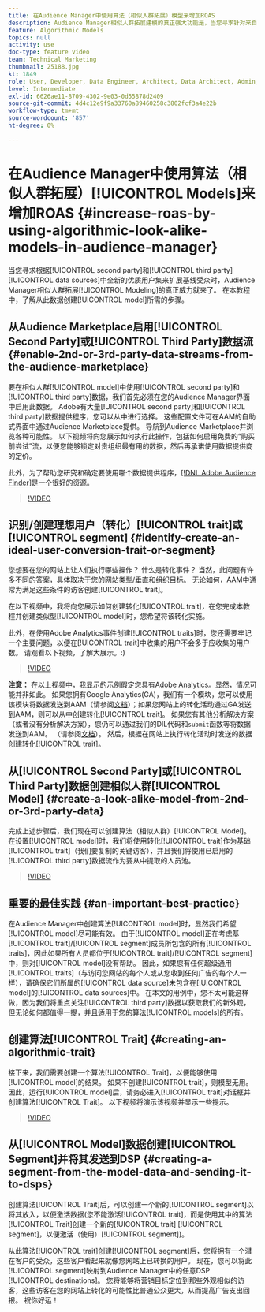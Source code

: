 ```yaml
---
title: 在Audience Manager中使用算法（相似人群拓展）模型来增加ROAS
description: Audience Manager相似人群拓展建模的真正强大功能是，当您寻求针对来自第二方和第三方数据源的一组全新优质用户，扩展基线受众。 在本教程中，了解根据此数据创建模型的步骤。
feature: Algorithmic Models
topics: null
activity: use
doc-type: feature video
team: Technical Marketing
thumbnail: 25188.jpg
kt: 1849
role: User, Developer, Data Engineer, Architect, Data Architect, Admin, Leader
level: Intermediate
exl-id: 6626ae11-8709-4302-9e03-0d55878d2409
source-git-commit: 4d4c12e9f9a33760a89460258c3802fcf3a4e22b
workflow-type: tm+mt
source-wordcount: '857'
ht-degree: 0%

---
```


# 在Audience Manager中使用算法（相似人群拓展）[!UICONTROL Models]来增加ROAS {#increase-roas-by-using-algorithmic-look-alike-models-in-audience-manager}

当您寻求根据[!UICONTROL second party]和[!UICONTROL third party] [!UICONTROL data sources]中全新的优质用户集来扩展基线受众时，Audience Manager相似人群拓展[!UICONTROL Modeling]的真正威力就来了。 在本教程中，了解从此数据创建[!UICONTROL model]所需的步骤。

## 从Audience Marketplace启用[!UICONTROL Second Party]或[!UICONTROL Third Party]数据流 {#enable-2nd-or-3rd-party-data-streams-from-the-audience-marketplace}

要在相似人群[!UICONTROL model]中使用[!UICONTROL second party]和[!UICONTROL third party]数据，我们首先必须在您的Audience Manager界面中启用此数据。 Adobe有大量[!UICONTROL second party]和[!UICONTROL third party]数据提供程序，您可以从中进行选择。 这些配置文件可在AAM的自助式界面中通过Audience Marketplace提供。 导航到Audience Marketplace并浏览各种可能性。 以下视频将向您展示如何执行此操作，包括如何启用免费的“购买前尝试”流，以便您能够锁定对贵组织最有用的数据，然后再承诺使用数据提供商的定价。

此外，为了帮助您研究和确定要使用哪个数据提供程序，[[!DNL Adobe Audience Finder]](https://www.adobe-audience-finder.com/)是一个很好的资源。

>[!VIDEO](https://video.tv.adobe.com/v/25188/?quality=12)

## 识别/创建理想用户（转化）[!UICONTROL trait]或[!UICONTROL segment] {#identify-create-an-ideal-user-conversion-trait-or-segment}

您想要在您的网站上让人们执行哪些操作？ 什么是转化事件？ 当然，此问题有许多不同的答案，具体取决于您的网站类型/垂直和组织目标。 无论如何，AAM中通常为满足这些条件的访客创建[!UICONTROL trait]。

在以下视频中，我将向您展示如何创建转化[!UICONTROL trait]，在您完成本教程并创建类似型[!UICONTROL model]时，您希望将该转化实施。

此外，在使用Adobe Analytics事件创建[!UICONTROL traits]时，您还需要牢记一个主要问题，以便在[!UICONTROL trait]中收集的用户不会多于应收集的用户数。 请观看以下视频，了解大展示。:)

>[!VIDEO](https://video.tv.adobe.com/v/23431/?quality=12)

**注意：** 在以上视频中，我显示的示例假定您具有Adobe Analytics。显然，情况可能并非如此。 如果您拥有Google Analytics(GA)，我们有一个模块，您可以使用该模块将数据发送到AAM（请参阅[文档](https://experienceleague.adobe.com/docs/audience-manager/user-guide/dil-api/dil-modules.html)）；如果您网站上的转化活动通过GA发送到AAM，则可以从中创建转化[!UICONTROL trait]。 如果您有其他分析解决方案（或者没有分析解决方案），您仍可以通过我们的DIL代码和`submit`函数等将数据发送到AAM。 （请参阅[文档](https://experienceleague.adobe.com/docs/audience-manager/user-guide/dil-api/dil-overview.html)）。 然后，根据在网站上执行转化活动时发送的数据创建转化[!UICONTROL trait]。

## 从[!UICONTROL Second Party]或[!UICONTROL Third Party]数据创建相似人群[!UICONTROL Model] {#create-a-look-alike-model-from-2nd-or-3rd-party-data}

完成上述步骤后，我们现在可以创建算法（相似人群）[!UICONTROL Model]。 在设置[!UICONTROL model]时，我们将使用转化[!UICONTROL trait]作为基础[!UICONTROL trait]（我们要复制的关键访客），并且我们将使用已启用的[!UICONTROL third party]数据流作为要从中提取的人员池。

>[!VIDEO](https://video.tv.adobe.com/v/25190/?quality-12)

## 重要的最佳实践 {#an-important-best-practice}

在Audience Manager中创建算法[!UICONTROL model]时，显然我们希望[!UICONTROL model]尽可能有效。 由于[!UICONTROL model]正在考虑基[!UICONTROL trait]/[!UICONTROL segment]成员所包含的所有[!UICONTROL traits]，因此如果所有人员都位于[!UICONTROL trait]/[!UICONTROL segment]中，则对[!UICONTROL model]没有帮助。 因此，如果您有任何超级通用[!UICONTROL traits]（与访问您网站的每个人或从您收到任何广告的每个人一样），请确保它们所属的[!UICONTROL data source]未包含在[!UICONTROL model]的[!UICONTROL data sources]中。 在本文的用例中，您不太可能这样做，因为我们将重点关注[!UICONTROL third party]数据以获取我们的新外观，但无论如何都值得一提，并且适用于您的算法[!UICONTROL models]的所有。

## 创建算法[!UICONTROL Trait] {#creating-an-algorithmic-trait}

接下来，我们需要创建一个算法[!UICONTROL Trait]，以便能够使用[!UICONTROL model]的结果。 如果不创建[!UICONTROL trait]，则模型无用。 因此，运行[!UICONTROL model]后，请务必进入[!UICONTROL trait]对话框并创建算法[!UICONTROL Trait]。 以下视频将演示该视频并显示一些提示。

>[!VIDEO](https://video.tv.adobe.com/v/25191/?quality=12)

## 从[!UICONTROL Model]数据创建[!UICONTROL Segment]并将其发送到DSP {#creating-a-segment-from-the-model-data-and-sending-it-to-dsps}

创建算法[!UICONTROL Trait]后，可以创建一个新的[!UICONTROL segment]以将其放入，以便激活数据(您不能激活[!UICONTROL trait]，而是使用其中的算法[!UICONTROL Trait]创建一个新的[!UICONTROL trait] [!UICONTROL segment]，以便激活（使用）[!UICONTROL segment])。

从此算法[!UICONTROL trait]创建[!UICONTROL segment]后，您将拥有一个潜在客户的受众，这些客户看起来就像您网站上已转换的用户。 现在，您可以将此[!UICONTROL segment]映射到Audience Manager中的任意DSP [!UICONTROL destinations]。 您将能够将营销目标定位到那些外观相似的访客，这些访客在您的网站上转化的可能性比普通公众更大，从而提高广告支出回报。 祝你好运！
